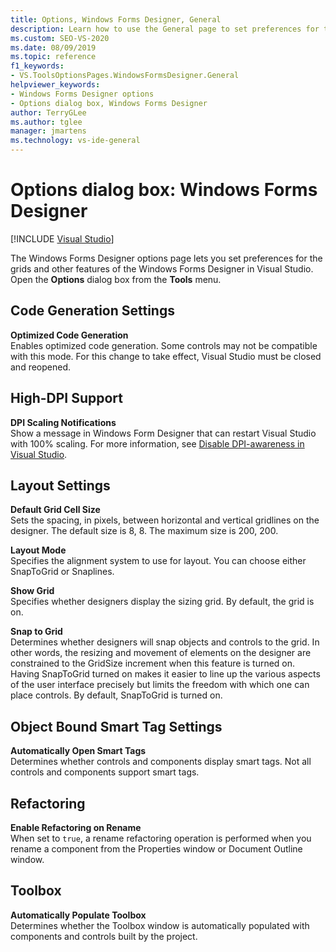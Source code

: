 ```yaml
---
title: Options, Windows Forms Designer, General
description: Learn how to use the General page to set preferences for the grids and other features of the Windows Forms Designer in Visual Studio.
ms.custom: SEO-VS-2020
ms.date: 08/09/2019
ms.topic: reference
f1_keywords:
- VS.ToolsOptionsPages.WindowsFormsDesigner.General
helpviewer_keywords:
- Windows Forms Designer options
- Options dialog box, Windows Forms Designer
author: TerryGLee
ms.author: tglee
manager: jmartens
ms.technology: vs-ide-general
---
```

# Options dialog box: Windows Forms Designer

 [!INCLUDE [Visual Studio](~/includes/applies-to-version/vs-not-mac.md)]

The Windows Forms Designer options page lets you set preferences for the grids and other features of the Windows Forms Designer in Visual Studio. Open the **Options** dialog box from the **Tools** menu.

## Code Generation Settings

**Optimized Code Generation**\
Enables optimized code generation. Some controls may not be compatible with this mode. For this change to take effect, Visual Studio must be closed and reopened.

## High-DPI Support

**DPI Scaling Notifications**\
Show a message in Windows Form Designer that can restart Visual Studio with 100% scaling. For more information, see [Disable DPI-awareness in Visual Studio](/dotnet/framework/winforms/disable-dpi-awareness-visual-studio).

## Layout Settings

**Default Grid Cell Size**\
Sets the spacing, in pixels, between horizontal and vertical gridlines on the designer. The default size is 8, 8. The maximum size is 200, 200.

**Layout Mode**\
Specifies the alignment system to use for layout. You can choose either SnapToGrid or Snaplines.

**Show Grid**\
Specifies whether designers display the sizing grid. By default, the grid is on.

**Snap to Grid**\
Determines whether designers will snap objects and controls to the grid. In other words, the resizing and movement of elements on the designer are constrained to the GridSize increment when this feature is turned on. Having SnapToGrid turned on makes it easier to line up the various aspects of the user interface precisely but limits the freedom with which one can place controls. By default, SnapToGrid is turned on.

## Object Bound Smart Tag Settings

**Automatically Open Smart Tags**\
Determines whether controls and components display smart tags. Not all controls and components support smart tags.

## Refactoring

**Enable Refactoring on Rename**\
When set to `true`, a rename refactoring operation is performed when you rename a component from the Properties window or Document Outline window.

## Toolbox

**Automatically Populate Toolbox**\
Determines whether the Toolbox window is automatically populated with components and controls built by the project.
